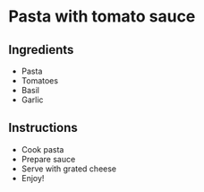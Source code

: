 # Pasta with tomato sauce

## Ingredients

* Pasta
* Tomatoes
* Basil
* Garlic

## Instructions

* Cook pasta
* Prepare sauce
* Serve with grated cheese
* Enjoy!
